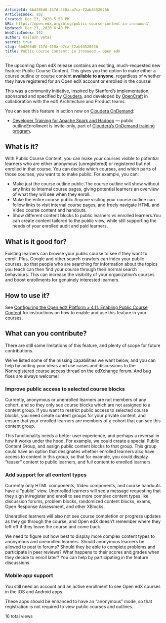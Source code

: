 ```yaml
---
ArticleId: 6bd205d6-157d-4f8a-a7ca-72ab4452025b
ArticleIndex: 102
Created: Dec 23, 2020 5:58 PM
URL: https://open.edx.org/blog/public-course-content-in-ironwood/
Updated: Dec 23, 2020 6:40 PM
WebClipIndex: 102
author: Kailash Vetal
secret: true
slug: 6bd205d6-157d-4f8a-a7ca-72ab4452025b
title: Public Course Content: in Ironwood – Open edX
---
```

The upcoming Open edX release contains an exciting, much-requested new feature: Public Course Content. This gives you the option to make either a course outline or course content **available to anyone**, regardless of whether they have registered for an Open edX account or enrolled in the course!

This was a community initiative, inspired by Stanford’s implementation, sponsored and specified by [Cloudera](https://www.cloudera.com/), and developed by [OpenCraft](http://opencraft.com/) in collaboration with the edX Architecture and Product teams.

You can see this feature in action now on [Cloudera OnDemand](https://ondemand.cloudera.com/):

- [Developer Training for Apache Spark and Hadoop](https://ondemand.cloudera.com/courses/course-v1:Cloudera+DevSH+180515/course/) — public outlineEnrollment is invite-only, part of [Cloudera’s OnDemand training program](https://www.cloudera.com/more/training/ondemand-training.html).

## What is it?

With Public Course Content, you can make your courses visible to potential learners who are either anonymous (unregistered) or registered but not enrolled in that course. You can decide which courses, and which parts of those courses, you want to to make public. For example, you can:

- Make just the course outline public.The course outline will show without any links to internal course pages, giving potential learners an overview of what they will see when they enroll.
- Make the entire course public.Anyone visiting your course outline can follow links to visit internal course pages, and freely navigate HTML and Video course content and handouts.
- Show different content blocks to public learners vs enrolled learners.You can create content tailored to the public view, while still supporting the needs of your enrolled audit and paid learners.

## What is it good for?

Existing learners can browse your public course to see if they want to enroll. Plus, Google and other search crawlers can index your public courses, so that people who are searching for information about the topics you teach can then find your course through their normal search behaviours. This can increase the visibility of your organization’s courses and boost enrollments for genuinely interested learners.

## How to use it?

See [Configuring the Open edX Platform » 4.11. Enabling Public Course Content](https://edx.readthedocs.io/projects/edx-installing-configuring-and-running/en/latest/configuration/enable_public_course.html) for instructions on how to enable and use this feature in your courses.

## What can you contribute?

There are still some limitations of this feature, and plenty of scope for future contributions.

We’ve listed some of the missing capabilities we want below, and you can help by adding your ideas and use cases and discussions to the [Nonregistered course access](https://edxchange.opencraft.com/t/nonregistered-course-access/107/9) thread on the edXchange forum. And bug fixes are always welcome!

### Improve public access to selected course blocks

Currently, anonymous or unenrolled learners are not members of any cohort, and so they only see course blocks which are not assigned to a content group. If you want to restrict public access to selected course blocks, you need create content groups for your private content, and ensure that your enrolled learners are members of a cohort that can see this content group.

This functionality needs a better user experience, and perhaps a reversal in how it works under the hood. For example, we could create a special Public Content Group, and assign public content blocks to that group. This group could have an option that designates whether enrolled learners also have access to content in this group, so that for example, you could display “teaser” content to public learners, and full content to enrolled learners.

### Add support for all content types

Currently only HTML components, Video components, and course handouts have a “public” view. Unenrolled learners will see a message requesting that they sign in/register and enroll to see more complex content types like discussion forums, problem blocks, randomized content blocks, exams, Open Response Assessment, and other XBlocks.

Unenrolled learners will also not see course completion or progress updates as they go through the course, and Open edX doesn’t remember where they left off if they leave the course and come back.

We need to figure out how best to display more complex content types to anonymous and unenrolled learners. Should anonymous learners be allowed to post to forums? Should they be able to complete problems and participate in peer reviews? What happens to their scores and grades when they decide to enroll later? You can help by participating in the feature discussions.

### Mobile app support

You still need an account and an active enrollment to see Open edX courses in the iOS and Android apps.

These apps should be enhanced to have an “anonymous” mode, so that registration is not required to view public courses and outlines.

16 total views
